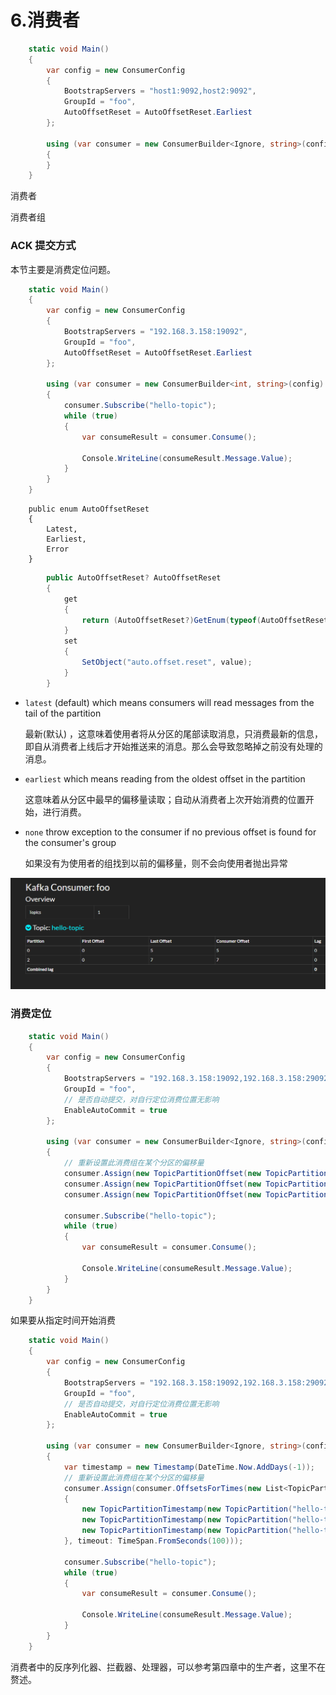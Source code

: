 # 6.消费者

```csharp
    static void Main()
    {
        var config = new ConsumerConfig
        {
            BootstrapServers = "host1:9092,host2:9092",
            GroupId = "foo",
            AutoOffsetReset = AutoOffsetReset.Earliest
        };

        using (var consumer = new ConsumerBuilder<Ignore, string>(config).Build())
        {
        }
    }
```



消费者

消费者组





### ACK 提交方式

本节主要是消费定位问题。

```csharp
    static void Main()
    {
        var config = new ConsumerConfig
        {
            BootstrapServers = "192.168.3.158:19092",
            GroupId = "foo",
            AutoOffsetReset = AutoOffsetReset.Earliest
        };

        using (var consumer = new ConsumerBuilder<int, string>(config).Build())
        {
            consumer.Subscribe("hello-topic");
            while (true)
            {
                var consumeResult = consumer.Consume();
                
                Console.WriteLine(consumeResult.Message.Value);
            }
        }
    }
```



```
    public enum AutoOffsetReset
    {
        Latest,
        Earliest,
        Error
    }
```

```csharp
        public AutoOffsetReset? AutoOffsetReset
        {
            get
            {
                return (AutoOffsetReset?)GetEnum(typeof(AutoOffsetReset), "auto.offset.reset");
            }
            set
            {
                SetObject("auto.offset.reset", value);
            }
        }
```



- `latest` (default) which means consumers will read messages from the tail of the partition

  最新(默认) ，这意味着使用者将从分区的尾部读取消息，只消费最新的信息，即自从消费者上线后才开始推送来的消息。那么会导致忽略掉之前没有处理的消息。

- `earliest` which means reading from the oldest offset in the partition

  这意味着从分区中最早的偏移量读取；自动从消费者上次开始消费的位置开始，进行消费。

- `none` throw exception to the consumer if no previous offset is found for the consumer's group

  如果没有为使用者的组找到以前的偏移量，则不会向使用者抛出异常

![image-20221231103255993](images/image-20221231103255993.png)

### 消费定位

```csharp
    static void Main()
    {
        var config = new ConsumerConfig
        {
            BootstrapServers = "192.168.3.158:19092,192.168.3.158:29092,192.168.3.158:39092",
            GroupId = "foo",
            // 是否自动提交，对自行定位消费位置无影响
            EnableAutoCommit = true
        };

        using (var consumer = new ConsumerBuilder<Ignore, string>(config).Build())
        {
            // 重新设置此消费组在某个分区的偏移量
            consumer.Assign(new TopicPartitionOffset(new TopicPartition("hello-topic", new Partition(0)), new Offset(0)));
            consumer.Assign(new TopicPartitionOffset(new TopicPartition("hello-topic", new Partition(1)), new Offset(0)));
            consumer.Assign(new TopicPartitionOffset(new TopicPartition("hello-topic", new Partition(2)), new Offset(0)));

            consumer.Subscribe("hello-topic");
            while (true)
            {
                var consumeResult = consumer.Consume();

                Console.WriteLine(consumeResult.Message.Value);
            }
        }
    }
```



如果要从指定时间开始消费

```csharp
    static void Main()
    {
        var config = new ConsumerConfig
        {
            BootstrapServers = "192.168.3.158:19092,192.168.3.158:29092,192.168.3.158:39092",
            GroupId = "foo",
            // 是否自动提交，对自行定位消费位置无影响
            EnableAutoCommit = true
        };

        using (var consumer = new ConsumerBuilder<Ignore, string>(config).Build())
        {
            var timestamp = new Timestamp(DateTime.Now.AddDays(-1));
            // 重新设置此消费组在某个分区的偏移量
            consumer.Assign(consumer.OffsetsForTimes(new List<TopicPartitionTimestamp>
            {
                new TopicPartitionTimestamp(new TopicPartition("hello-topic", new Partition(0)),timestamp),
                new TopicPartitionTimestamp(new TopicPartition("hello-topic", new Partition(1)),timestamp),
                new TopicPartitionTimestamp(new TopicPartition("hello-topic", new Partition(2)),timestamp)
            }, timeout: TimeSpan.FromSeconds(100)));

            consumer.Subscribe("hello-topic");
            while (true)
            {
                var consumeResult = consumer.Consume();

                Console.WriteLine(consumeResult.Message.Value);
            }
        }
    }
```



消费者中的反序列化器、拦截器、处理器，可以参考第四章中的生产者，这里不在赘述。
